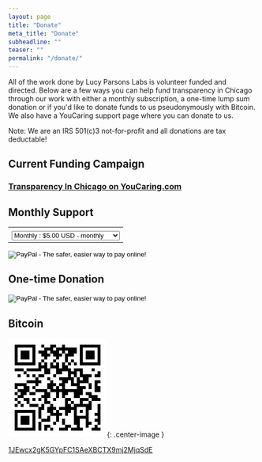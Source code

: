 ```yaml
---
layout: page
title: "Donate"
meta_title: "Donate"
subheadline: ""
teaser: ""
permalink: "/donate/"
---
```


All of the work done by Lucy Parsons Labs is volunteer funded and directed. Below are a few ways you can help fund transparency in Chicago through our work with either a monthly subscription, a one-time lump sum donation or if you'd like to donate funds to us pseudonymously with Bitcoin. We also have a YouCaring support page where you can donate to us. 

Note: We are an IRS 501(c)3 not-for-profit and all donations are tax deductable!

## Current Funding Campaign

### [Transparency In Chicago on YouCaring.com](https://www.youcaring.com/lucyparsonslabs)

## Monthly Support
<b></b>
<form action="https://www.paypal.com/cgi-bin/webscr" method="post" target="_top">
<input type="hidden" name="cmd" value="_s-xclick">
<input type="hidden" name="hosted_button_id" value="5THJR58FWU44L">
<table>
<tr><td><input type="hidden" name="on0" value=""></td></tr><tr><td><select name="os0">
	<option value="Monthly">Monthly : $5.00 USD - monthly</option>
	<option value="Monthly">Monthly : $10.00 USD - monthly</option>
	<option value="Monthly">Monthly : $25.00 USD - monthly</option>
	<option value="Monthly">Monthly : $50.00 USD - monthly</option>
	<option value="Monthly">Monthly : $100.00 USD - monthly</option>
</select> </td></tr>
</table>
<input type="hidden" name="currency_code" value="USD">
<input type="image" src="https://www.paypalobjects.com/en_US/i/btn/btn_subscribeCC_LG.gif" border="0" name="submit" alt="PayPal - The safer, easier way to pay online!">
<img alt="" border="0" src="https://www.paypalobjects.com/en_US/i/scr/pixel.gif" width="1" height="1">
</form>

## One-time Donation 
<b></b>
<form action="https://www.paypal.com/cgi-bin/webscr" method="post" target="_top">
<input type="hidden" name="cmd" value="_s-xclick">
<input type="hidden" name="hosted_button_id" value="XQR3TDPEB7U48">
<input type="image" src="https://www.paypalobjects.com/en_US/i/btn/btn_donateCC_LG.gif" border="0" name="submit" alt="PayPal - The safer, easier way to pay online!">
<img alt="" border="0" src="https://www.paypalobjects.com/en_US/i/scr/pixel.gif" width="1" height="1">
</form>

## Bitcoin
<b></b>
![bitcoin](/images/BTCWalletQR.jpg){: .center-image }

[1JEwcx2gK5GYpFC1SAeXBCTX9mj2MjqSdE](https://blockchain.info/address/1JEwcx2gK5GYpFC1SAeXBCTX9mj2MjqSdE)

